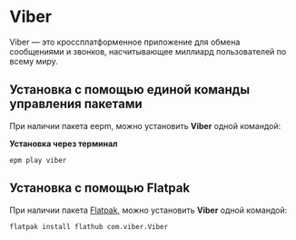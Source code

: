 # Viber

Viber — это кроссплатформенное приложение для обмена сообщениями и звонков, насчитывающее миллиард пользователей по всему миру.

## Установка c помощью единой команды управления пакетами  

При наличии пакета eepm, можно установить **Viber** одной командой:

**Установка через терминал**

```shell
epm play viber
```

## Установка c помощью Flatpak<Badge type="info" text="flatpak" />

При наличии пакета [Flatpak](/flatpak), можно установить **Viber** одной командой:

```shell
flatpak install flathub com.viber.Viber
```
